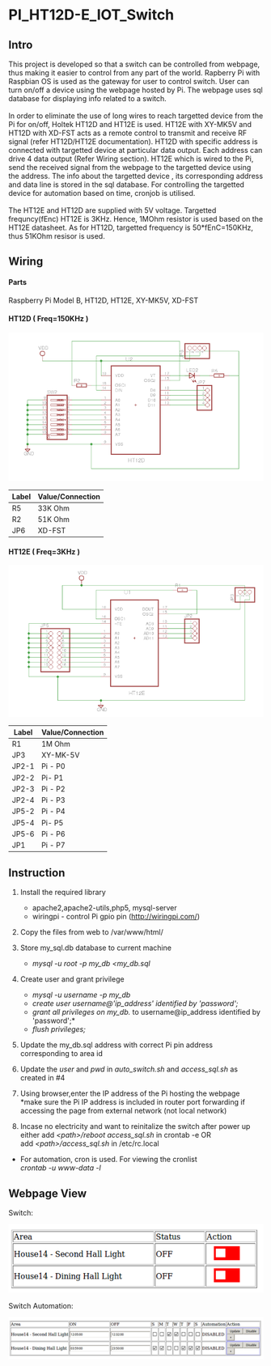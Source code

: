 # PI_HT12D-E_IOT_Switch

## Intro
This project is developed so that a switch can be controlled from webpage, thus making it easier to control from any part of the world. 
Rapberry Pi with Raspbian OS is used as the gateway for user to control switch. User can turn on/off a device using the webpage hosted by Pi. The webpage uses sql database for displaying info related to a switch.
<br /> 
<br /> In order to eliminate the use of long wires to reach targetted device from the Pi for on/off, Holtek HT12D and HT12E is used. HT12E with XY-MK5V and HT12D with XD-FST acts as a remote control to transmit and receive RF signal (refer HT12D/HT12E documentation). HT12D with specific address is connected with targetted device at particular data output. Each address can drive 4 data output (Refer Wiring section). HT12E which is wired to the Pi, send the received signal from the webpage to the targetted device using the address. The info about the targetted device , its corresponding address and data line is stored in the sql database. For controlling the targetted device for automation based on time, cronjob is utilised.
<br /> 
<br />The HT12E and HT12D are supplied with 5V voltage. Targetted frequncy(fEnc) HT12E is 3KHz. Hence, 1MOhm resistor is used based on the HT12E datasheet. As for HT12D, targetted frequency is 50*fEnC=150KHz, thus 51KOhm resisor is used. 

 
## Wiring
#### Parts
Raspberry Pi Model B, HT12D, HT12E,  XY-MK5V, XD-FST

#### HT12D ( Freq=150KHz )

![Alt text](./images/ht12d.png)


|  Label | Value/Connection |
| ------------- | ------------- |
| R5  | 33K Ohm  |
| R2  | 51K Ohm  |
| JP6  | XD-FST  |

#### HT12E ( Freq=3KHz )
![Alt text](./images/ht12e.png)

|  Label | Value/Connection |
| ------------- | ------------- |
| R1  | 1M Ohm  |
| JP3  | XY-MK-5V  |
| JP2-1  | Pi - P0  |
| JP2-2  | Pi- P1 |
| JP2-3  | Pi - P2  |
| JP2-4  | Pi - P3  |
| JP5-2  | Pi - P4  |
| JP5-4  | Pi- P5  |
| JP5-6  | Pi - P6  |
| JP1  | Pi - P7  |

## Instruction
1. Install the required library
   - apache2,apache2-utils,php5, mysql-server  
   - wiringpi - control Pi gpio pin (http://wiringpi.com/)
  
2. Copy the files from web to /var/www/html/
  
3. Store my_sql.db database to current machine
   - *mysql -u root -p my_db <my_db.sql*

4. Create user and grant privilege
   - *mysql -u username -p my_db*
   - *create user username@'ip_address' identified by 'password';*
   - *grant all privileges on my_db.* to username@ip_address identified by 'password';*
   - *flush privileges;*

5. Update the my_db.sql address with correct Pi pin address corresponding to area id

6. Update the *user* and *pwd* in *auto_switch.sh* and *access_sql.sh* as created in #4

7. Using browser,enter the IP address of the Pi hosting the webpage 
   <br />*make sure the Pi IP address is  included in router port forwarding if accessing the page from external network (not local network)
   
 8. Incase no electricity and want to reinitalize the switch after power up
    <br /> either add *\<path\>/reboot access_sql.sh* in crontab -e OR
    <br /> add *\<path\>/access_sql.sh* in /etc/rc.local


* For automation, cron is used. For viewing the cronlist
   <br />*crontab -u www-data -l*

## Webpage View

Switch:

![Alt text](./images/switch.png)

Switch Automation:

![Alt text](./images/switch_auto.png)

